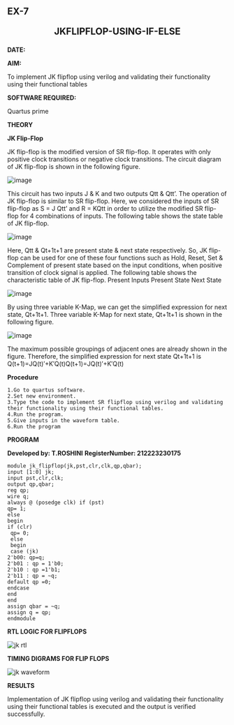 ## EX-7 <p align="center"><b> JKFLIPFLOP-USING-IF-ELSE  </b>

**DATE:**

**AIM:** 

To implement  JK flipflop using verilog and validating their functionality using their functional tables

**SOFTWARE REQUIRED:**

Quartus prime

**THEORY**

**JK Flip-Flop**

JK flip-flop is the modified version of SR flip-flop. It operates with only positive clock transitions or negative clock transitions. The circuit diagram of JK flip-flop is shown in the following figure.

![image](https://github.com/naavaneetha/JKFLIPFLOP-USING-IF-ELSE/assets/154305477/a649c30b-232b-4558-b188-fd6c09845180)


This circuit has two inputs J & K and two outputs Qtt & Qtt’. The operation of JK flip-flop is similar to SR flip-flop. Here, we considered the inputs of SR flip-flop as S = J Qtt’ and R = KQtt in order to utilize the modified SR flip-flop for 4 combinations of inputs. The following table shows the state table of JK flip-flop.

![image](https://github.com/naavaneetha/JKFLIPFLOP-USING-IF-ELSE/assets/154305477/c4360742-e8a8-4937-b089-c46c0433f9a3)

 
Here, Qtt & Qt+1t+1 are present state & next state respectively. So, JK flip-flop can be used for one of these four functions such as Hold, Reset, Set & Complement of present state based on the input conditions, when positive transition of clock signal is applied. The following table shows the characteristic table of JK flip-flop. Present Inputs Present State Next State
 
![image](https://github.com/naavaneetha/JKFLIPFLOP-USING-IF-ELSE/assets/154305477/6c275261-a6d5-4c37-a3a7-1e88ca11c4cd)

By using three variable K-Map, we can get the simplified expression for next state, Qt+1t+1. Three variable K-Map for next state, Qt+1t+1 is shown in the following figure.
 
![image](https://github.com/naavaneetha/JKFLIPFLOP-USING-IF-ELSE/assets/154305477/5174f41b-0ce0-4329-a372-6d1943ea6673)

The maximum possible groupings of adjacent ones are already shown in the figure. Therefore, the simplified expression for next state Qt+1t+1 is Q(t+1)=JQ(t)′+K′Q(t)Q(t+1)=JQ(t)′+K′Q(t)

**Procedure**
```
1.Go to quartus software.
2.Set new environment.
3.Type the code to implement SR flipflop using verilog and validating their functionality using their functional tables.
4.Run the program.
5.Give inputs in the waveform table.
6.Run the program
```

**PROGRAM**

**Developed by: T.ROSHINI**
**RegisterNumber: 212223230175**
```
module jk_flipflop(jk,pst,clr,clk,qp,qbar);
input [1:0] jk;
input pst,clr,clk;
output qp,qbar;
reg qp;
wire q;
always @ (posedge clk) if (pst)
qp= 1;
else
begin
if (clr)
 qp= 0;
 else
 begin
 case (jk)
2'b00: qp=q;
2'b01 : qp = 1'b0;
2'b10 : qp =1'b1;
2'b11 : qp = ~q;
default qp =0;
endcase
end
end
assign qbar = ~q;
assign q = qp;
endmodule 
```


**RTL LOGIC FOR FLIPFLOPS**

![jk rtl](https://github.com/roshinithangachamy/JKFLIPFLOP-USING-IF-ELSE/assets/147118341/94146dfc-2043-46aa-880e-6d3e403a293b)

**TIMING DIGRAMS FOR FLIP FLOPS**

![jk waveform](https://github.com/roshinithangachamy/JKFLIPFLOP-USING-IF-ELSE/assets/147118341/79a828f9-aa2d-487b-a138-31873a01dfab)

**RESULTS**

Implementation of JK flipflop using verilog and validating their functionality using their functional tables is executed and the output is verified successfully.
